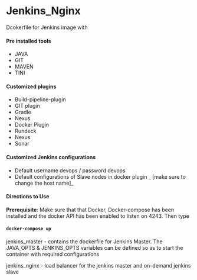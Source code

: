 # Jenkins_Nginx

Dcokerfile for Jenkins image with 

#### Pre installed tools
* JAVA
* GIT
* MAVEN
* TINI

#### Customized plugins 
* Build-pipeline-plugin
* GIT plugin
* Gradle
* Nexus
* Docker Plugin
* Rundeck
* Nexus
* Sonar

#### Customized Jenkins configurations 

* Default username devops / password devops 
* Default configurations of Slave nodes in docker plugin _ [make sure to change the host name]_

#### Directions to Use
**Prerequisite**: Make sure that that Docker, Docker-compose has been installed and the docker API has been enabled to listen on 4243. Then type

#### `docker-compose up`

jenkins_master - contains the dockerfile for Jenkins Master. The JAVA_OPTS & JENKINS_OPTS variables can be defined so as to start the container with required configurations 

jenkins_nginx - load balancer for the jenkins master and on-demand jenkins slave 
